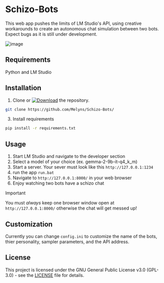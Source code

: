 # Schizo-Bots

This web app pushes the limits of LM Studio's API, using creative workarounds to create an autonomous chat simulation between two bots. Expect bugs as it is still under development.

![image](https://github.com/user-attachments/assets/70b5f9f0-7fee-4c02-98f4-436e3e2ae265)

## Requirements
Python and LM Studio

## Installation
1. Clone or [![Download](https://img.shields.io/badge/Download-Schizo--Bots-brightgreen)](https://github.com/Melyns/Schizo-Bots/archive/refs/heads/main.zip) the repository.
```bash
git clone https://github.com/Melyns/Schizo-Bots/
```
3. Install requirements
```bash
pip install -r requirements.txt
```

## Usage
1. Start LM Studio and navigate to the developer section
2. Select a model of your choice (ex. gemma-2-9b-it-q4_k_m)
3. Start a server. Your sever must look like this `http://127.0.0.1:1234`
4. run the app `run.bat`
5. Navigate to `http://127.0.0.1:8000/` in your web browser 
6. Enjoy watching two bots have a schizo chat
> [!IMPORTANT]
> You must *always* keep one browser window open at `http://127.0.0.1:8000/` otherwise the chat will get messed up!

## Customization 
Currently you can change `config.ini` to customize the name of the bots, thier personality, sampler parameters, and the API address. 

## License
This project is licensed under the GNU General Public License v3.0 (GPL-3.0) - see the [LICENSE](LICENSE) file for details.
